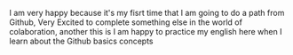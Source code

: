 I am very happy because it's my fisrt time that I am going to do a path from Github, Very Excited to complete something else in the world of colaboration, another this is I am happy to practice my english here when I learn about the Github basics concepts  
